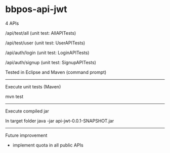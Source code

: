 # bbpos-api-jwt

4 APIs

/api/test/all (unit test: AllAPITests)

/api/test/user (unit test: UserAPITests)

/api/auth/login (unit test: LoginAPITests)

/api/auth/signup (unit test: SignupAPITests)

Tested in Eclipse and Maven (command prompt)

--------------------------------------------
Execute unit tests (Maven)

mvn test

--------------------------------------------
Execute compiled jar

In target folder
java -jar api-jwt-0.0.1-SNAPSHOT.jar

--------------------------------------------

Future improvement

- implement quota in all public APIs
